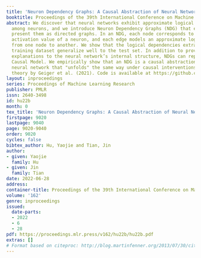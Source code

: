 ```yaml
---
title: 'Neuron Dependency Graphs: A Causal Abstraction of Neural Networks'
booktitle: Proceedings of the 39th International Conference on Machine Learning
abstract: We discover that neural networks exhibit approximate logical dependencies
  among neurons, and we introduce Neuron Dependency Graphs (NDG) that extract and
  present them as directed graphs. In an NDG, each node corresponds to the boolean
  activation value of a neuron, and each edge models an approximate logical implication
  from one node to another. We show that the logical dependencies extracted from the
  training dataset generalize well to the test set. In addition to providing symbolic
  explanations to the neural network’s internal structure, NDGs can represent a Structural
  Causal Model. We empirically show that an NDG is a causal abstraction of the corresponding
  neural network that "unfolds" the same way under causal interventions using the
  theory by Geiger et al. (2021). Code is available at https://github.com/phimachine/ndg.
layout: inproceedings
series: Proceedings of Machine Learning Research
publisher: PMLR
issn: 2640-3498
id: hu22b
month: 0
tex_title: 'Neuron Dependency Graphs: A Causal Abstraction of Neural Networks'
firstpage: 9020
lastpage: 9040
page: 9020-9040
order: 9020
cycles: false
bibtex_author: Hu, Yaojie and Tian, Jin
author:
- given: Yaojie
  family: Hu
- given: Jin
  family: Tian
date: 2022-06-28
address:
container-title: Proceedings of the 39th International Conference on Machine Learning
volume: '162'
genre: inproceedings
issued:
  date-parts:
  - 2022
  - 6
  - 28
pdf: https://proceedings.mlr.press/v162/hu22b/hu22b.pdf
extras: []
# Format based on citeproc: http://blog.martinfenner.org/2013/07/30/citeproc-yaml-for-bibliographies/
---
```

